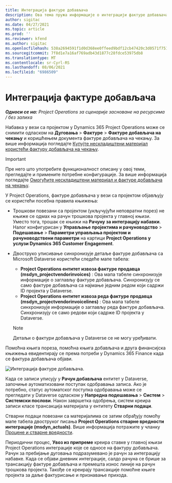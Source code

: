 ```yaml
---
title: Интеграција фактуре добављача
description: Ова тема пружа информације о интеграцији фактуре добављача у Project Operations.
author: sigitac
ms.date: 04/27/2021
ms.topic: article
ms.prod: ''
ms.reviewer: kfend
ms.author: sigitac
ms.openlocfilehash: 538a2694591f1d0d368ee0ffeed9bdf12cb47420c3d0571f75185fe433f23436
ms.sourcegitcommit: 7f8d1e7a16af769adb43d1877c28fdce53975db8
ms.translationtype: MT
ms.contentlocale: sr-Cyrl-RS
ms.lasthandoff: 08/06/2021
ms.locfileid: "6986509"
---
```

# <a name="vendor-invoice-integration"></a>Интеграција фактуре добављача

_**Односи се на:** Project Operations за сценарије засноване на ресурсима / без залиха_

Набавка у вези са пројектом у Dynamics 365 Project Operations може се снимити одласком на **Дуговања** > **Фактуре** > **Фактуре добављача на чекању** и коришћењем документа фактуре добављача на чекању. За више информација погледајте [Купујте нескладиштени материјал користећи фактуру добављача на чекању](../procurement/pending-vendor-invoices.md).

> [!IMPORTANT]
> Пре него што употребите функционалност описану у овој теми, прегледајте и примените потребне конфигурације. За више информација погледајте [Омогућите нескладиштени материјал и фактуре добављача на чекању](../procurement/configure-materials-nonstocked.md).

У Project Operations, фактуре добављача у вези са пројектом објављују се користећи посебна правила књижења:

- Трошкови повезани са пројектом (укључујући неповратни порез) не књиже се одмах на рачун трошкова пројекта у главној књизи. Уместо тога, трошак се књижи на **Рачуну за интеграцију набавки**. Налог конфигурисан у **Управљање пројектима и рачуноводство** > **Подешавање** > **Параметри управљања пројектом и рачуноводствени параметри** на картици **Project Operations у услузи Dynamics 365 Customer Engagement**.
- Двоструко уписивање синхронизује детаље фактуре добављача са Microsoft Dataverse користећи следеће мапе табела:

     - **Project Operations ентитет извоза фактуре продавца (msdyn_projectvendorinvoices)** : Ова мапа табеле синхронизује информације о заглављу фактуре добављача. Синхронизују се само фактуре добављача са најмање једним редом који садржи ID пројекта у Dataverse.
     - **Project Operations ентитет извоза реда фактуре продавца (msdyn_projectvendorinvoicelines)** : Ова мапа табеле синхронизује информације о заглављу реда фактуре добављача. Синхронизују се само редови који садрже ID пројекта у Dataverse.

     > [!NOTE]
     > Детаљи о фактури добављача у Dataverse се не могу уређивати.

Помоћна књига пореза, помоћна књига добављача и друга финансијска књижења евидентирају се према потреби у Dynamics 365 Finance када се фактура добављача објави.

![Интеграција фактуре добављача.](media/DW7VendorInvoice.png)

Када се записи уписују у **Рачун добављача** ентитет у Dataverse, започиње аутоматизовани поступак одобравања записа. Ако је потребно, статус аутоматског поступка одобравања може се прегледати у Dataverse одласком у **Напредна подешавања** > **Систем** > **Системски послови**. Након завршетка одобрења, систем креира записи класе трансакција материјала у ентитету **Стварни подаци**.

Стварни подаци повезани са материјалима се затим обрађују помоћу мапе табела двоструког писања **Project Operations стварне вредности интеграције (msdyn_actuals)**. Више информација потражите у чланку [Процене и стварне вредности](resource-dual-write-estimates-actuals.md).

Периодични процес, **Увоз из припреме** креира ставке у главној књизи Project Operations интеграције које се односе на фактуру добављача. Рачун за пребијање дуговања подразумевано је рачун за интеграцију набавке. Када се објави дневник интеграције, салдо рачуна се брише за трансакцију фактуре добављача и премешта износ линије на рачун трошкова пројекта. Такође се креирају трансакције помоћне књиге пројекта за даље фактурисање и признавање прихода.
